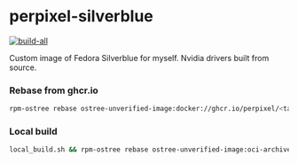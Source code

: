 # perpixel-silverblue

[![build-all](https://github.com/perpixel/perpixel-silverblue/actions/workflows/build-all.yml/badge.svg)](https://github.com/perpixel/perpixel-silverblue/actions/workflows/build-all.yml)


Custom image of Fedora Silverblue for myself. Nvidia drivers built from source.

### Rebase from ghcr.io

``` sh
rpm-ostree rebase ostree-unverified-image:docker://ghcr.io/perpixel/<tag>
```

### Local build

``` sh
local_build.sh && rpm-ostree rebase ostree-unverified-image:oci-archive:/tmp/...
```

